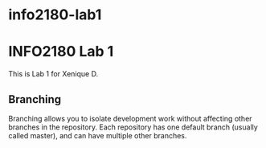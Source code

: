 # info2180-lab1
# INFO2180 Lab 1

This is Lab 1 for Xenique D.
## Branching

Branching allows you to isolate development work without affecting other branches in the repository. Each repository has one default branch (usually called master), and can have multiple other branches.
